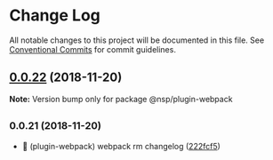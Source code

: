 # Change Log

All notable changes to this project will be documented in this file.
See [Conventional Commits](https://conventionalcommits.org) for commit guidelines.

## [0.0.22](https://github.com/BarryYan/nsp/compare/@nsp/plugin-webpack@0.0.21...@nsp/plugin-webpack@0.0.22) (2018-11-20)

**Note:** Version bump only for package @nsp/plugin-webpack





## <small>0.0.21 (2018-11-20)</small>

* :memo: (plugin-webpack) webpack rm changelog ([222fcf5](https://github.com/BarryYan/nsp/commit/222fcf5))

